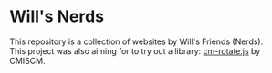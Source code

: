 # Will's Nerds

This repository is a collection of websites by Will's Friends (Nerds).   
This project was also aiming for to try out a library: [cm-rotate.js](http://cmiscm.github.com/cm-rotate.js/) by CMISCM.
